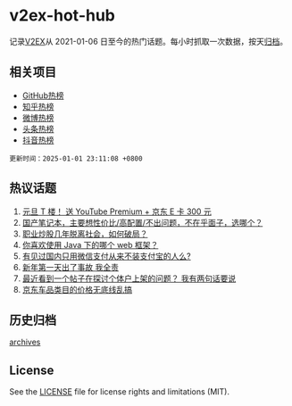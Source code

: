 # v2ex-hot-hub

 记录[V2EX](https://www.v2ex.com/)从 2021-01-06 日至今的热门话题。每小时抓取一次数据，按天[归档](archives)。
 
 ## 相关项目

- [GitHub热榜](https://github.com/lonnyzhang423/github-hot-hub)
- [知乎热榜](https://github.com/lonnyzhang423/zhihu-hot-hub)
- [微博热榜](https://github.com/lonnyzhang423/weibo-hot-hub)
- [头条热榜](https://github.com/lonnyzhang423/toutiao-hot-hub)
- [抖音热榜](https://github.com/lonnyzhang423/douyin-hot-hub)


 `更新时间：2025-01-01 23:11:08 +0800`

## 热议话题

1. [元旦 T 楼！ 送 YouTube Premium + 京东 E 卡 300 元](https://www.v2ex.com/t/1101831)
1. [国产笔记本，主要想性价比/高配置/不出问题，不在乎面子，选哪个？](https://www.v2ex.com/t/1101747)
1. [职业炒股几年脱离社会，如何破局？](https://www.v2ex.com/t/1101802)
1. [你喜欢使用 Java 下的哪个 web 框架？](https://www.v2ex.com/t/1101726)
1. [有见过国内只用微信支付从来不装支付宝的人么?](https://www.v2ex.com/t/1101711)
1. [新年第一天出了事故 我全责](https://www.v2ex.com/t/1101811)
1. [最近看到一个帖子在探讨个体户上架的问题？ 我有两句话要说](https://www.v2ex.com/t/1101786)
1. [京东车品类目的价格无底线乱搞](https://www.v2ex.com/t/1101740)

## 历史归档

[archives](archives)

## License

See the [LICENSE](LICENSE) file for license rights and limitations (MIT).
